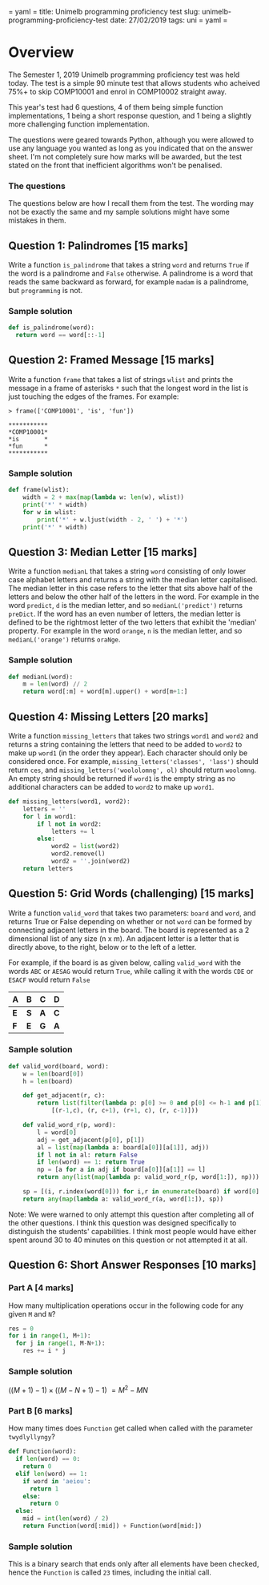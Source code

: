 = yaml =
title: Unimelb programming proficiency test
slug: unimelb-programming-proficiency-test
date: 27/02/2019
tags: uni
= yaml =

# Overview

The Semester 1, 2019 Unimelb programming proficiency test was held today. The test is a simple 90 minute test that allows students who acheived 75%+ to skip COMP10001 and enrol in COMP10002 straight away.

This year's test had 6 questions, 4 of them being simple function implementations, 1 being a short response question, and 1 being a slightly more challenging function implementation.

The questions were geared towards Python, although you were allowed to use any language you wanted as long as you indicated that on the answer sheet. I'm not completely sure how marks will be awarded, but the test stated on the front that inefficient algorithms won't be penalised.

### The questions

The questions below are how I recall them from the test. The wording may not be exactly the same and my sample solutions might have some mistakes in them.

## Question 1: Palindromes [15 marks]

Write a function `is_palindrome` that takes a string `word` and returns `True` if the word is a palindrome and `False` otherwise. A palindrome is a word that reads the same backward as forward, for example `madam` is a palindrome, but `programming` is not.

### Sample solution

```python
def is_palindrome(word):
  return word == word[::-1]
```

## Question 2: Framed Message [15 marks]

Write a function `frame` that takes a list of strings `wlist` and prints the message in a frame of asterisks `*` such that the longest word in the list is just touching the edges of the frames. For example:

```pyshell
> frame(['COMP10001', 'is', 'fun'])

***********
*COMP10001*
*is       *
*fun      *
***********
```

### Sample solution

```python
def frame(wlist):
    width = 2 + max(map(lambda w: len(w), wlist))
    print('*' * width)
    for w in wlist:
        print('*' + w.ljust(width - 2, ' ') + '*')
    print('*' * width)
```

## Question 3: Median Letter [15 marks]

Write a function `medianL` that takes a string `word` consisting of only lower case alphabet letters and returns a string with the median letter capitalised. The median letter in this case refers to the letter that sits above half of the letters and below the other half of the letters in the word. For example in the word `predict`, `d` is the median letter, and so `medianL('predict')` returns `preDict`. If the word has an even number of letters, the median letter is defined to be the rightmost letter of the two letters that exhibit the 'median' property. For example in the word `orange`, `n` is the median letter, and so `medianL('orange')` returns `oraNge`.

### Sample solution

```python
def medianL(word):
    m = len(word) // 2
    return word[:m] + word[m].upper() + word[m+1:]
```

## Question 4: Missing Letters [20 marks]

Write a function `missing_letters` that takes two strings `word1` and `word2` and returns a string containing the letters that need to be added to `word2` to make up `word1` (in the order they appear). Each character should only be considered once. For example, `missing_letters('classes', 'lass')` should return `ces`, and `missing_letters('woololomng', ol)` should return `woolomng`. An empty string should be returned if `word1` is the empty string as no additional characters can be added to `word2` to make up `word1`.

```python
def missing_letters(word1, word2):
    letters = ''
    for l in word1:
        if l not in word2:
            letters += l
        else:
            word2 = list(word2)
            word2.remove(l)
            word2 = ''.join(word2)
    return letters
```

## Question 5: Grid Words (challenging) [15 marks]

Write a function `valid_word` that takes two parameters: `board` and `word`, and returns True or False depending on whether or not `word` can be formed by connecting adjacent letters in the board. The board is represented as a 2 dimensional list of any size (n x m). An adjacent letter is a letter that is directly above, to the right, below or to the left of a letter.

For example, if the board is as given below, calling `valid_word` with the words `ABC` or `AESAG` would return `True`, while calling it with the words `CDE` or `ESACF` would return `False`

| **A** | **B** | **C** | **D** |
| --- | --- | --- | --- |
| **E** | **S** | **A** | **C** |
| **F** | **E** | **G** | **A** |

### Sample solution

```python
def valid_word(board, word):
    w = len(board[0])
    h = len(board)

    def get_adjacent(r, c):
        return list(filter(lambda p: p[0] >= 0 and p[0] <= h-1 and p[1] >= 0 and p[1] <= w-1,
            [(r-1,c), (r, c+1), (r+1, c), (r, c-1)]))

    def valid_word_r(p, word):
        l = word[0]
        adj = get_adjacent(p[0], p[1])
        al = list(map(lambda a: board[a[0]][a[1]], adj))
        if l not in al: return False
        if len(word) == 1: return True
        np = [a for a in adj if board[a[0]][a[1]] == l]
        return any(list(map(lambda p: valid_word_r(p, word[1:]), np)))

    sp = [(i, r.index(word[0])) for i,r in enumerate(board) if word[0] in r]
    return any(map(lambda a: valid_word_r(a, word[1:]), sp))
```

Note: We were warned to only attempt this question after completing all of the other questions. I think this question was designed specifically to distinguish the students' capabilities. I think most people would have either spent around 30 to 40 minutes on this question or not attempted it at all.

## Question 6: Short Answer Responses [10 marks]

### Part A [4 marks]

How many multiplication operations occur in the following code for any given `M` and `N`?

```python
res = 0
for i in range(1, M+1):
  for j in range(1, M-N+1):
    res += i * j
```

### Sample solution

$((M+1)-1) \times ((M-N+1)-1)$
$= M^2 - MN$

### Part B [6 marks]

How many times does `Function` get called when called with the parameter `twydlyllyngy`?

```python
def Function(word):
  if len(word) == 0:
    return 0
  elif len(word) == 1:
    if word in 'aeiou':
      return 1
    else:
      return 0
  else:
    mid = int(len(word) / 2)
    return Function(word[:mid]) + Function(word[mid:])
```

### Sample solution

This is a binary search that ends only after all elements have been checked, hence the `Function` is called `23` times, including the initial call.